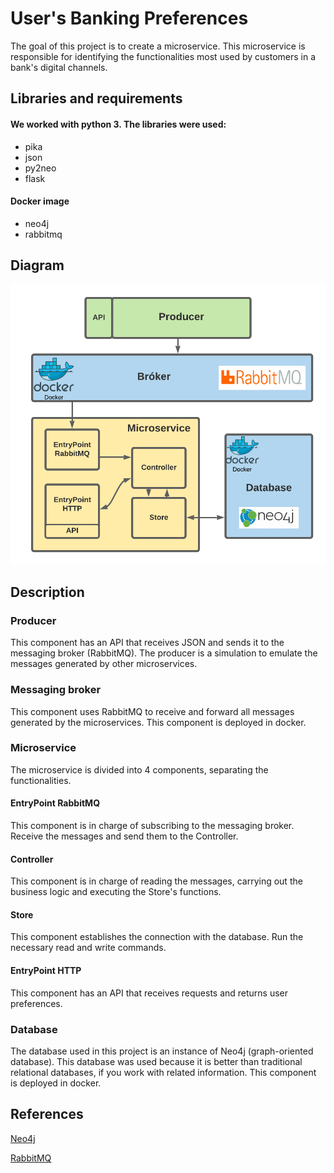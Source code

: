 # User's Banking Preferences

The goal of this project is to create a microservice. This microservice is responsible for identifying the functionalities most used by customers in a bank's digital channels.

## Libraries and requirements

#### We worked with python 3. The libraries were used:
- pika
- json
- py2neo
- flask

#### Docker image
- neo4j
- rabbitmq


## Diagram 

![Figure](https://github.com/DanielOrtizMontoya/UserPreferences/blob/master/solution.png)


## Description


### Producer

This component has an API that receives JSON and sends it to the messaging broker (RabbitMQ). The producer is a simulation to emulate the messages generated by other microservices.

### Messaging broker

This component uses RabbitMQ to receive and forward all messages generated by the microservices. This component is deployed in docker.

### Microservice

The microservice is divided into 4 components, separating the functionalities.

 #### EntryPoint RabbitMQ

 This component is in charge of subscribing to the messaging broker. Receive the messages and send them to the Controller.

 #### Controller

 This component is in charge of reading the messages, carrying out the business logic and executing the Store's functions.

 #### Store

 This component establishes the connection with the database. Run the necessary read and write commands.

 #### EntryPoint HTTP

 This component has an API that receives requests and returns user preferences.

### Database

The database used in this project is an instance of Neo4j (graph-oriented database). This database was used because it is better than traditional relational databases, if you work with related information. This component is deployed in docker.


## References 

[Neo4j](https://neo4j.com/developer/python/)

[RabbitMQ](https://www.rabbitmq.com/tutorials/tutorial-one-python.html)

















